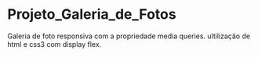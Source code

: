 # Projeto_Galeria_de_Fotos
Galeria de foto responsiva com a propriedade  media queries.
ultilização de html e css3 com display flex. 

